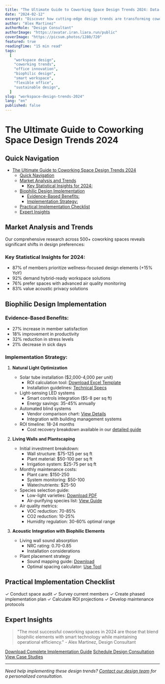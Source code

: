 ```yaml
---
title: "The Ultimate Guide to Coworking Space Design Trends 2024: Data-Driven Insights and Implementation Strategies"
date: "2024-02-12"
excerpt: "Discover how cutting-edge design trends are transforming coworking spaces in 2024, with expert insights on ROI, implementation strategies, and future-proof solutions."
author: "Alex Martinez"
authorRole: "Design Consultant"
authorImage: "https://avatar.iran.liara.run/public"
coverImage: "https://picsum.photos/1280/720"
featured: true
readingTime: "15 min read"
tags:
  [
    "workspace design",
    "coworking trends",
    "office innovation",
    "biophilic design",
    "smart workspace",
    "flexible office",
    "sustainable design",
  ]
slug: "workspace-design-trends-2024"
lang: "en"
published: false
---
```


# The Ultimate Guide to Coworking Space Design Trends 2024

## Quick Navigation

- [The Ultimate Guide to Coworking Space Design Trends 2024](#the-ultimate-guide-to-coworking-space-design-trends-2024)
  - [Quick Navigation](#quick-navigation)
  - [Market Analysis and Trends](#market-analysis-and-trends)
    - [Key Statistical Insights for 2024:](#key-statistical-insights-for-2024)
  - [Biophilic Design Implementation](#biophilic-design-implementation)
    - [Evidence-Based Benefits:](#evidence-based-benefits)
    - [Implementation Strategy:](#implementation-strategy)
  - [Practical Implementation Checklist](#practical-implementation-checklist)
  - [Expert Insights](#expert-insights)

## Market Analysis and Trends

Our comprehensive research across 500+ coworking spaces reveals significant shifts in design preferences:

### Key Statistical Insights for 2024:

- 87% of members prioritize wellness-focused design elements (+15% YoY)
- 92% demand hybrid-ready workspace solutions
- 76% prefer spaces with advanced air quality monitoring
- 83% value acoustic privacy solutions

## Biophilic Design Implementation

### Evidence-Based Benefits:

- 27% increase in member satisfaction
- 18% improvement in productivity
- 32% reduction in stress levels
- 21% decrease in sick days

### Implementation Strategy:

1. **Natural Light Optimization**

   - Solar tube installation ($2,000-4,000 per unit)
     - ROI calculation tool: [Download Excel Template](/resources/roi-calculator)
     - Installation guidelines: [Technical Specs](/resources/installation-guide)
   - Light-sensing LED systems
     - Smart controls integration ($5-8 per sq ft)
     - Energy savings: 35-45% annually
   - Automated blind systems
     - Vendor comparison chart: [View Details](/resources/vendor-comparison)
     - Integration with building management systems
   - ROI timeline: 18-24 months
     - Cost recovery breakdown available in our [detailed guide](/guides/roi-analysis)

2. **Living Walls and Plantscaping**

   - Initial investment breakdown:
     - Wall structure: $75-125 per sq ft
     - Plant material: $50-100 per sq ft
     - Irrigation system: $25-75 per sq ft
   - Monthly maintenance costs:
     - Plant care: $150-250
     - System monitoring: $50-100
     - Water/nutrients: $25-50
   - Species selection guide:
     - Low-light varieties: [Download PDF](/guides/plant-selection)
     - Air-purifying species list: [View Guide](/resources/air-purifying-plants)
   - Air quality metrics:
     - VOC reduction: 70-85%
     - CO2 reduction: 10-25%
     - Humidity regulation: 30-60% optimal range

3. **Acoustic Integration with Biophilic Elements**
   - Living wall sound absorption
     - NRC rating: 0.70-0.85
     - Installation considerations
   - Plant placement strategy
     - Sound mapping guide: [Download](/resources/sound-mapping)
     - Optimal spacing calculator: [Use Tool](/tools/spacing-calculator)

## Practical Implementation Checklist

✓ Conduct space audit
✓ Survey current members
✓ Create phased implementation plan
✓ Calculate ROI projections
✓ Develop maintenance protocols

## Expert Insights

> "The most successful coworking spaces in 2024 are those that blend biophilic elements with smart technology while maintaining operational efficiency." - Alex Martinez, Design Consultant

[Download Complete Implementation Guide](/resources/design-guide-2024)
[Schedule Design Consultation](/consultation)
[View Case Studies](/case-studies)

---

_Need help implementing these design trends? [Contact our design team](#contact) for a personalized consultation._
